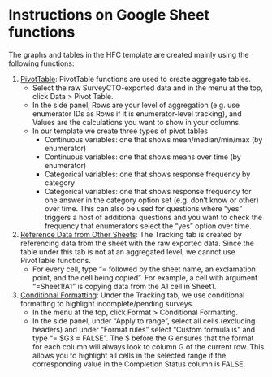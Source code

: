 # Instructions on Google Sheet functions

The graphs and tables in the HFC template are created mainly using the following functions:  
1. [PivotTable](https://support.google.com/docs/answer/1272900?co=GENIE.Platform%3DDesktop&hl=en): PivotTable functions are used to create aggregate tables.
   * Select the raw SurveyCTO-exported data and in the menu at the top, click Data > Pivot Table.
   * In the side panel, Rows are your level of aggregation (e.g. use enumerator IDs as Rows if it is enumerator-level tracking), and Values are the calculations you want to show in your columns.
   * In our template we create three types of pivot tables
     - Continuous variables: one that shows mean/median/min/max (by enumerator)
     - Continuous variables: one that shows means over time (by enumerator)
     - Categorical variables: one that shows response frequency by category
     - Categorical variables: one that shows response frequency for one answer in the category option set (e.g. don’t know or other) over time.  This can also be used for questions where “yes” triggers a host of additional questions and you want to check the frequency that enumerators select the “yes” option over time.
2. [Reference Data from Other Sheets](https://support.google.com/docs/answer/75943?co=GENIE.Platform%3DDesktop&hl=en): The Tracking tab is created by referencing data from the sheet with the raw exported data. Since the table under this tab is not at an aggregated level, we cannot use PivotTable functions.
   * For every cell, type “= followed by the sheet name, an exclamation point, and the cell being copied”. For example, a cell with argument “=Sheet1!A1” is copying data from the A1 cell in Sheet1.
3. [Conditional Formatting](https://www.benlcollins.com/spreadsheets/conditional-formatting-entire-row/): Under the Tracking tab, we use conditional formatting to highlight incomplete/pending surveys.  
   * In the menu at the top, click Format > Conditional Formatting.
   * In the side panel, under “Apply to range”, select all cells (excluding headers) and under “Format rules” select “Custom formula is" and type “= $G3 = FALSE”. The $ before the G ensures that the format for each column will always look to column G of the current row. This allows you to highlight all cells in the selected range if the corresponding value in the Completion Status column is FALSE.
